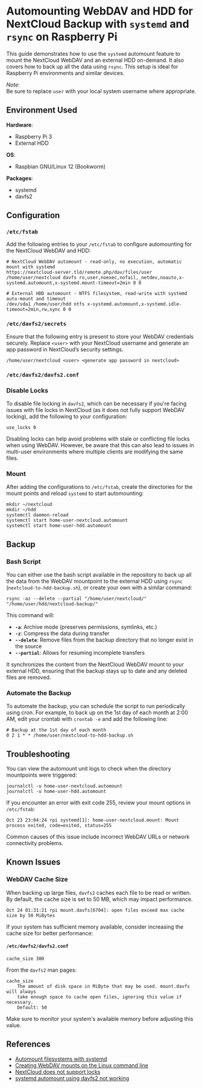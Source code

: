 # Automounting WebDAV and HDD for NextCloud Backup with `systemd` and `rsync` on Raspberry Pi

This guide demonstrates how to use the `systemd` automount feature to mount the NextCloud WebDAV and an external HDD on-demand. It also covers how to back up all the data using `rsync`. This setup is ideal for Raspberry Pi environments and similar devices.

*Note*:  
Be sure to replace `user` with your local system username where appropriate.

## Environment Used

**Hardware**:
- Raspberry Pi 3
- External HDD

**OS**:
- Raspbian GNU/Linux 12 (Bookworm)

**Packages**:
- systemd
- davfs2

## Configuration

### `/etc/fstab`

Add the following entries to your `/etc/fstab` to configure automounting for the NextCloud WebDAV and HDD:

```shell
# NextCloud WebDAV automount - read-only, no execution, automatic mount with systemd
https://nextcloud-server.tld/remote.php/dav/files/user /home/user/nextcloud davfs ro,user,noexec,nofail,_netdev,noauto,x-systemd.automount,x-systemd.mount-timeout=2min 0 0

# External HDD automount - NTFS filesystem, read-write with systemd auto-mount and timeout
/dev/sda1 /home/user/hdd ntfs x-systemd.automount,x-systemd.idle-timeout=2min,rw,sync 0 0
```

### `/etc/davfs2/secrets`

Ensure that the following entry is present to store your WebDAV credentials securely. Replace `<user>` with your NextCloud username and generate an app password in NextCloud’s security settings.

```shell
/home/user/nextcloud <user> <generate app password in nextcloud>
```

### `/etc/davfs2/davfs2.conf`

### Disable Locks

To disable file locking in `davfs2`, which can be necessary if you're facing issues with file locks in NextCloud (as it does not fully support WebDAV locking), add the following to your configuration:

```shell
use_locks 0
```

Disabling locks can help avoid problems with stale or conflicting file locks when using WebDAV. However, be aware that this can also lead to issues in multi-user environments where multiple clients are modifying the same files.


### Mount

After adding the configurations to `/etc/fstab`, create the directories for the mount points and reload `systemd` to start automounting:

```shell
mkdir ~/nextcloud
mkdir ~/hdd
systemctl daemon-reload
systemctl start home-user-nextcloud.automount
systemctl start home-user-hdd.automount
```

## Backup

### Bash Script

You can either use the bash script available in the repository to back up all the data from the WebDAV mountpoint to the external HDD using `rsync` (`nextcloud-to-hdd-backup.sh`), or create your own with a similar command:

```shell
rsync -az --delete --partial "/home/user/nextcloud/" "/home/user/hdd/nextcloud-backup/"
```

This command will:

- **`-a`**: Archive mode (preserves permissions, symlinks, etc.)
- **`-z`**: Compress the data during transfer
- **`--delete`**: Remove files from the backup directory that no longer exist in the source
- **`--partial`**: Allows for resuming incomplete transfers

It synchronizes the content from the NextCloud WebDAV mount to your external HDD, ensuring that the backup stays up to date and any deleted files are removed.

### Automate the Backup

To automate the backup, you can schedule the script to run periodically using cron. For example, to back up on the 1st day of each month at 2:00 AM, edit your crontab with `crontab -e` and add the following line:

```shell
# Backup at the 1st day of each month
0 2 1 * * /home/user/nextcloud-to-hdd-backup.sh
```

## Troubleshooting

You can view the automount unit logs to check when the directory mountpoints were triggered:

```shell
journalctl -u home-user-nextcloud.automount
journalctl -u home-user-hdd.automount
```

If you encounter an error with exit code 255, review your mount options in `/etc/fstab`:

```shell
Oct 23 23:04:24 rpi systemd[1]: home-user-nextcloud.mount: Mount process exited, code=exited, status=255
```

Common causes of this issue include incorrect WebDAV URLs or network connectivity problems.

## Known Issues

### WebDAV Cache Size

When backing up large files, `davfs2` caches each file to be read or written. By default, the cache size is set to 50 MB, which may impact performance.
~~~shell
Oct 24 01:31:21 rpi mount.davfs[6704]: open files exceed max cache size by 50 MiBytes
~~~

If your system has sufficient memory available, consider increasing the cache size for better performance:

#### `/etc/davfs2/davfs2.conf`

```shell
cache_size 300
```

From the `davfs2` man pages:

```shell
cache_size
    The amount of disk space in MiByte that may be used. mount.davfs will always
    take enough space to cache open files, ignoring this value if necessary.
    Default: 50
```

Make sure to monitor your system's available memory before adjusting this value.

## References

- [Automount filesystems with systemd](https://community.hetzner.com/tutorials/automount-filesystems-with-systemd)
- [Creating WebDAV mounts on the Linux command line](https://docs.nextcloud.com/server/latest/user_manual/en/files/access_webdav.html#creating-webdav-mounts-on-the-linux-command-line)
- [NextCloud does not support locks](https://docs.nextcloud.com/server/latest/user_manual/en/files/access_webdav.html#known-issues)
- [systemd automount using davfs2 not working](https://discourse.osmc.tv/t/systemd-automount-using-davfs2-not-working/94200/5)
